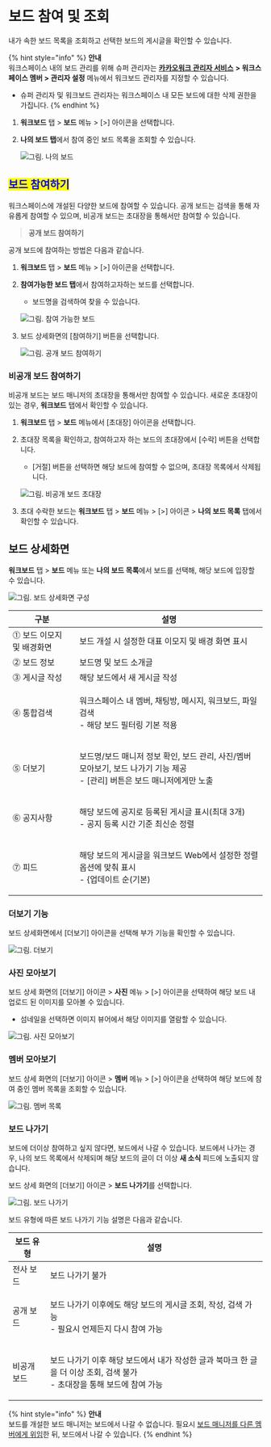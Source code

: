 # 보드 참여 및 조회

내가 속한 보드 목록을 조회하고 선택한 보드의 게시글을 확인할 수 있습니다.

{% hint style="info" %}
**안내**\
워크스페이스 내의 보드 관리를 위해 슈퍼 관리자는 [**카카오워크 관리자 서비스**](https://admin.kakaowork.com/) **> 워크스페이스 멤버 > 관리자 설정** 메뉴에서 워크보드 관리자를 지정할 수 있습니다.

* 슈퍼 관리자 및 워크보드 관리자는 워크스페이스 내 모든 보드에 대한 삭제 권한을 가집니다.
{% endhint %}

1. **워크보드** 탭 > **보드** 메뉴 > \[>] 아이콘을 선택합니다.
2.  **나의 보드 탭**에서 참여 중인 보드 목록을 조회할 수 있습니다.

    ![그림. 나의 보드](https://s3-us-west-2.amazonaws.com/secure.notion-static.com/d20a8a45-7d12-4a61-80bc-1fe3c4f09afd/%EB%82%98%EC%9D%98\_%EB%B3%B4%EB%93%9C.png)

## <mark style="color:blue;">보드 참여하기</mark>

워크스페이스에 개설된 다양한 보드에 참여할 수 있습니다. 공개 보드는 검색을 통해 자유롭게 참여할 수 있으며, 비공개 보드는 초대장을 통해서만 참여할 수 있습니다.

> **공개 보드 참여하기**

공개 보드에 참여하는 방법은 다음과 같습니다.

1. **워크보드** 탭 > **보드** 메뉴 > \[>] 아이콘을 선택합니다.
2.  **참여가능한 보드 탭**에서 참여하고자하는 보드를 선택합니다.

    * 보드명을 검색하여 찾을 수 있습니다.

    ![그림. 참여 가능한 보드](https://s3-us-west-2.amazonaws.com/secure.notion-static.com/8f144e9f-bbd9-4364-8a2a-fe46d342ec6c/%EA%B7%B8%EB%A6%BC.\_%EC%B0%B8%EC%97%AC\_%EA%B0%80%EB%8A%A5%ED%95%9C\_%EB%B3%B4%EB%93%9C\_\(1\).png)
3.  보드 상세화면의 \[참여하기] 버튼을 선택합니다.

    ![그림. 공개 보드 참여하기](https://s3-us-west-2.amazonaws.com/secure.notion-static.com/a0e37bf6-8c91-4db2-83ba-30542291cbc9/%EA%B3%B5%EA%B0%9C%EB%B3%B4%EB%93%9C\_%EC%B0%B8%EC%97%AC%ED%95%98%EA%B8%B0\_\(2\).png)

### **비공개 보드 참여하기**

비공개 보드는 보드 매니저의 초대장을 통해서만 참여할 수 있습니다. 새로운 초대장이 있는 경우, **워크보드** 탭에서 확인할 수 있습니다.

1. **워크보드** 탭 > **보드** 메뉴에서 \[초대장] 아이콘을 선택합니다.
2.  초대장 목록을 확인하고, 참여하고자 하는 보드의 초대장에서 \[수락] 버튼을 선택합니다.

    * \[거절] 버튼을 선택하면 해당 보드에 참여할 수 없으며, 초대장 목록에서 삭제됩니다.

    ![그림. 비공개 보드 초대장](https://s3-us-west-2.amazonaws.com/secure.notion-static.com/5b6bffd7-80f7-4b0c-89f2-fbcdf35d295c/%EB%B9%84%EA%B3%B5%EA%B0%9C\_%EB%B3%B4%EB%93%9C\_%EC%B4%88%EB%8C%80%EC%9E%A5.png)
3. 초대 수락한 보드는 **워크보드** 탭 > **보드** 메뉴 > \[>] 아이콘 > **나의 보드 목록** 탭에서 확인할 수 있습니다.

## 보드 상세화면

**워크보드** 탭 > **보드** 메뉴 또는 **나의 보드 목록**에서 보드를 선택해, 해당 보드에 입장할 수 있습니다.

![그림. 보드 상세화면 구성](https://s3-us-west-2.amazonaws.com/secure.notion-static.com/4e2c61d7-e213-491e-ba2c-ae8ef3af4715/%EB%B3%B4%EB%93%9C\_%EC%83%81%EC%84%B8%ED%99%94%EB%A9%B4\_%EA%B5%AC%EC%84%B1\_\(2\).png)

| 구분              | 설명                                                                                        |
| --------------- | ----------------------------------------------------------------------------------------- |
| ⓵ 보드 이모지 및 배경화면 | 보드 개설 시 설정한 대표 이모지 및 배경 화면 표시                                                             |
| ⓶ 보드 정보         | 보드명 및 보드 소개글                                                                              |
| ⓷ 게시글 작성        | 해당 보드에서 새 게시글 작성                                                                          |
| ⓸ 통합검색          | <p>워크스페이스 내 멤버, 채팅방, 메시지, 워크보드, 파일 검색<br>- 해당 보드 필터링 기본 적용</p>                            |
| ⓹ 더보기           | <p>보드명/보드 매니저 정보 확인, 보드 관리, 사진/멤버 모아보기, 보드 나가기 기능 제공<br>- [관리] 버튼은 보드 매니저에게만 노출</p>       |
| ⓺ 공지사항          | <p>해당 보드에 공지로 등록된 게시글 표시(최대 3개)<br>- 공지 등록 시간 기준 최신순 정렬</p>                               |
| ⓻ 피드            | <p>해당 보드의 게시글을 워크보드 Web에서 설정한 정렬 옵션에 맞춰 표시<br>- {업데이트 순(기본) | 오래된 순 | 글 최신 순} 중 선택 가능</p> |

### 더보기 기능

보드 상세화면에서 \[더보기] 아이콘을 선택해 부가 기능을 확인할 수 있습니다.

![그림. 더보기](https://s3-us-west-2.amazonaws.com/secure.notion-static.com/93bb1e24-575a-4cad-8dbf-fe093ddbefbe/%EB%8D%94%EB%B3%B4%EA%B8%B0\_\(1\).png)

### **사진 모아보기**

보드 상세 화면의 \[더보기] 아이콘 > **사진** 메뉴 > \[>] 아이콘을 선택하여 해당 보드 내 업로드 된 이미지를 모아볼 수 있습니다.

* 섬네일을 선택하면 이미지 뷰어에서 해당 이미지를 열람할 수 있습니다.

![그림. 사진 모아보기](https://s3-us-west-2.amazonaws.com/secure.notion-static.com/6ee7d7d8-aac4-4230-9b27-6b825366f127/%EC%82%AC%EC%A7%84\_%EB%AA%A8%EC%95%84%EB%B3%B4%EA%B8%B0\_\(2\).png)

### **멤버 모아보기**

보드 상세 화면의 \[더보기] 아이콘 > **멤버** 메뉴 > \[>] 아이콘을 선택하여 해당 보드에 참여 중인 멤버 목록을 조회할 수 있습니다.

![그림. 멤버 목록](https://s3-us-west-2.amazonaws.com/secure.notion-static.com/4ca37f2a-0944-4ee4-9177-16b2715fa2f1/%EB%A9%A4%EB%B2%84\_%EB%AA%A9%EB%A1%9D\_\(2\).png)

### **보드 나가기**

보드에 더이상 참여하고 싶지 않다면, 보드에서 나갈 수 있습니다. 보드에서 나가는 경우, 나의 보드 목록에서 삭제되며 해당 보드의 글이 더 이상 **새 소식** 피드에 노출되지 않습니다.

보드 상세 화면의 \[더보기] 아이콘 > **보드 나가기**를 선택합니다.

![그림. 보드 나가기](https://s3-us-west-2.amazonaws.com/secure.notion-static.com/6e74102f-dcfc-4481-9cfb-8e80a58a7140/%EB%B3%B4%EB%93%9C\_%EB%82%98%EA%B0%80%EA%B8%B0.png)

보드 유형에 따른 보드 나가기 기능 설명은 다음과 같습니다.

| 보드 유형  | 설명                                                                                |
| ------ | --------------------------------------------------------------------------------- |
| 전사 보드  | 보드 나가기 불가                                                                         |
| 공개 보드  | <p>보드 나가기 이후에도 해당 보드의 게시글 조회, 작성, 검색 가능<br>- 필요시 언제든지 다시 참여 가능</p>                |
| 비공개 보드 | <p>보드 나가기 이후 해당 보드에서 내가 작성한 글과 북마크 한 글을 더 이상 조회, 검색 불가<br>- 초대장을 통해 보드에 참여 가능</p> |

{% hint style="info" %}
**안내**\
보드를 개설한 보드 매니저는 보드에서 나갈 수 없습니다. 필요시 [보드 매니저를 다른 멤버에게 위임](https://www.notion.so/561c70e1f38c40d080d06a988ef8a0ea)한 뒤, 보드에서 나갈 수 있습니다.
{% endhint %}
